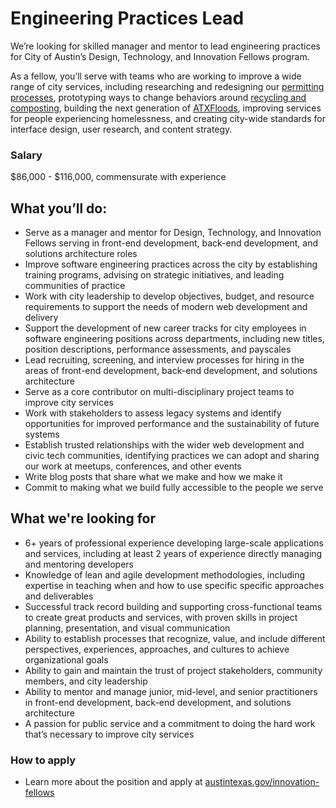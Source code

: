 
# Engineering Practices Lead
We’re looking for skilled manager and mentor to lead engineering practices for City of Austin’s Design, Technology, and Innovation Fellows program.
  
As a fellow, you’ll serve with teams who are working to improve a wide range of city services, including researching and redesigning our [permitting processes](http://www.austintexas.gov/department/development-services), prototyping ways to change behaviors around [recycling and composting](http://www.austintexas.gov/department/austin-resource-recovery), building the next generation of [ATXFloods](https://www.atxfloods.com/), improving services for people experiencing homelessness, and creating city-wide standards for interface design, user research, and content strategy.

### Salary
$86,000 - $116,000, commensurate with experience

## What you’ll do:
-   Serve as a manager and mentor for Design, Technology, and Innovation Fellows serving in front-end development, back-end development, and solutions architecture roles    
-   Improve software engineering practices across the city by establishing training programs, advising on strategic initiatives, and leading communities of practice   
-   Work with city leadership to develop objectives, budget, and resource requirements to support the needs of modern web development and delivery    
-   Support the development of new career tracks for city employees in software engineering positions across departments, including new titles, position descriptions, performance assessments, and payscales    
-   Lead recruiting, screening, and interview processes for hiring in the areas of front-end development, back-end development, and solutions architecture    
-   Serve as a core contributor on multi-disciplinary project teams to improve city services    
-   Work with stakeholders to assess legacy systems and identify opportunities for improved performance and the sustainability of future systems    
-   Establish trusted relationships with the wider web development and civic tech communities, identifying practices we can adopt and sharing our work at meetups, conferences, and other events  
-   Write blog posts that share what we make and how we make it    
-   Commit to making what we build fully accessible to the people we serve
    
## What we're looking for
-   6+ years of professional experience developing large-scale applications and services, including at least 2 years of experience directly managing and mentoring developers    
-   Knowledge of lean and agile development methodologies, including expertise in teaching when and how to use specific specific approaches and deliverables    
-   Successful track record building and supporting cross-functional teams to create great products and services, with proven skills in project planning, presentation, and visual communication    
-   Ability to establish processes that recognize, value, and include different perspectives, experiences, approaches, and cultures to achieve organizational goals    
-   Ability to gain and maintain the trust of project stakeholders, community members, and city leadership    
-   Ability to mentor and manage junior, mid-level, and senior practitioners in front-end development, back-end development, and solutions architecture    
-   A passion for public service and a commitment to doing the hard work that’s necessary to improve city services    

### How to apply
-   Learn more about the position and apply at [austintexas.gov/innovation-fellows](https://austintexas.gov/innovation-fellows)
